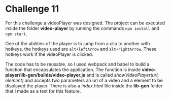 # Challenge 11
For this challenge a videoPlayer was designed. The project can be executed inside the folder
**video-player** by running the commands ```npm install``` and ```npm start```.

One of the abilities of the player is to jump from a clip to another with hotkeys, the hotkeys used
are ```alt+leftArrow``` and ```alt+rightArrow```. These hotkeys work if the videoPlayer is clicked.

The code has to be reusable, so I used webpack and babel to build a function that encapsulates the application. The function is inside **video-player/lib-gen/builds/video-player.js** and is called _showVideoPlayer(url, element)_ and accepts two parameters an url of a video and a element to be displayed the player. There is also a _index.html_ file inside the **lib-gen** folder that I made as a test for this feature.